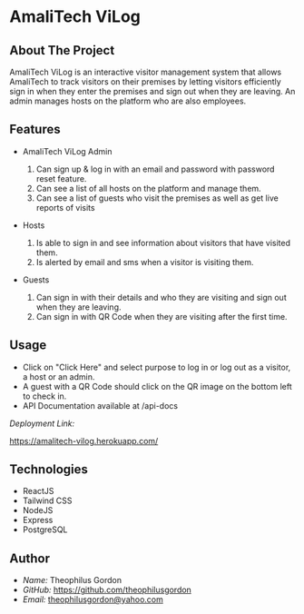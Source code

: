 # AmaliTech ViLog

## About The Project

AmaliTech ViLog is an interactive visitor management system that allows AmaliTech
to track visitors on their premises by letting visitors efficiently sign in when they
enter the premises and sign out when they are leaving. An admin manages hosts on the
platform who are also employees.

## Features

- AmaliTech ViLog Admin

  1. Can sign up & log in with an email and password with password reset feature.
  2. Can see a list of all hosts on the platform and manage them.
  3. Can see a list of guests who visit the premises as well as get live reports
     of visits

- Hosts

  1. Is able to sign in and see information about visitors that have visited them.
  2. Is alerted by email and sms when a visitor is visiting them.

- Guests

  1. Can sign in with their details and who they are visiting and sign out when they are leaving.
  2. Can sign in with QR Code when they are visiting after the first time.

## Usage

- Click on "Click Here" and select purpose to log in or log out as a visitor, a host or an admin.
- A guest with a QR Code should click on the QR image on the bottom left to check in.
- API Documentation available at /api-docs

_Deployment Link:_

<https://amalitech-vilog.herokuapp.com/>

## Technologies

- ReactJS
- Tailwind CSS
- NodeJS
- Express
- PostgreSQL

## Author

- _Name:_ Theophilus Gordon
- _GitHub:_ <https://github.com/theophilusgordon>
- _Email:_ theophilusgordon@yahoo.com

